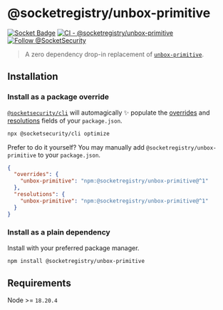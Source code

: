# @socketregistry/unbox-primitive

[![Socket Badge](https://socket.dev/api/badge/npm/package/@socketregistry/unbox-primitive)](https://socket.dev/npm/package/@socketregistry/unbox-primitive)
[![CI - @socketregistry/unbox-primitive](https://github.com/SocketDev/socket-registry-js/actions/workflows/test.yml/badge.svg)](https://github.com/SocketDev/socket-registry-js/actions/workflows/test.yml)
[![Follow @SocketSecurity](https://img.shields.io/twitter/follow/SocketSecurity?style=social)](https://twitter.com/SocketSecurity)

> A zero dependency drop-in replacement of
> [`unbox-primitive`](https://www.npmjs.com/package/unbox-primitive).

## Installation

### Install as a package override

[`@socketsecurity/cli`](https://www.npmjs.com/package/@socketsecurity/cli) will
automagically :sparkles: populate the
[overrides](https://docs.npmjs.com/cli/v9/configuring-npm/package-json#overrides)
and [resolutions](https://yarnpkg.com/configuration/manifest#resolutions) fields
of your `package.json`.

```sh
npx @socketsecurity/cli optimize
```

Prefer to do it yourself? You may manually add `@socketregistry/unbox-primitive`
to your `package.json`.

```json
{
  "overrides": {
    "unbox-primitive": "npm:@socketregistry/unbox-primitive@^1"
  },
  "resolutions": {
    "unbox-primitive": "npm:@socketregistry/unbox-primitive@^1"
  }
}
```

### Install as a plain dependency

Install with your preferred package manager.

```sh
npm install @socketregistry/unbox-primitive
```

## Requirements

Node >= `18.20.4`

